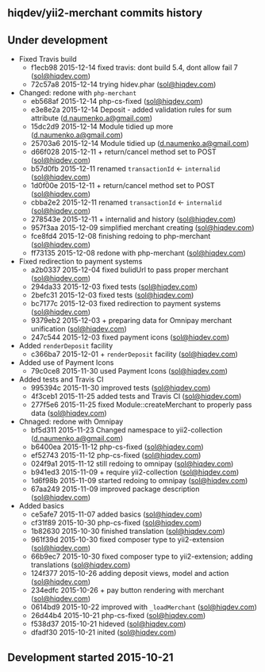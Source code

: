 hiqdev/yii2-merchant commits history
------------------------------------

## Under development

- Fixed Travis build
    - f1ecb98 2015-12-14 fixed travis: dont build 5.4, dont allow fail 7 (sol@hiqdev.com)
    - 72c57a8 2015-12-14 trying hidev.phar (sol@hiqdev.com)
- Changed: redone with `php-merchant`
    - eb568af 2015-12-14 php-cs-fixed (sol@hiqdev.com)
    - e3e8e2a 2015-12-14 Deposit - added validation rules for sum attribute (d.naumenko.a@gmail.com)
    - 15dc2d9 2015-12-14 Module tidied up more (d.naumenko.a@gmail.com)
    - 25703a6 2015-12-14 Module tidied up (d.naumenko.a@gmail.com)
    - d66f028 2015-12-11 + return/cancel method set to POST (sol@hiqdev.com)
    - b57d0fb 2015-12-11 renamed `transactionId` <- `internalid` (sol@hiqdev.com)
    - 1d0f00e 2015-12-11 + return/cancel method set to POST (sol@hiqdev.com)
    - cbba2e2 2015-12-11 renamed `transactionId` <- `internalid` (sol@hiqdev.com)
    - 278543e 2015-12-11 + internalid and history (sol@hiqdev.com)
    - 957f3aa 2015-12-09 simplified merchant creating (sol@hiqdev.com)
    - fce8fd4 2015-12-08 finishing redoing to php-merchant (sol@hiqdev.com)
    - ff73135 2015-12-08 redone with php-merchant (sol@hiqdev.com)
- Fixed redirection to payment systems
    - a2b0337 2015-12-04 fixed bulidUrl to pass proper merchant (sol@hiqdev.com)
    - 294da33 2015-12-03 fixed tests (sol@hiqdev.com)
    - 2befc31 2015-12-03 fixed tests (sol@hiqdev.com)
    - bc7177c 2015-12-03 fixed redirection to payment systems (sol@hiqdev.com)
    - 9379eb2 2015-12-03 + preparing data for Omnipay merchant unification (sol@hiqdev.com)
    - 247c544 2015-12-03 fixed payment icons (sol@hiqdev.com)
- Added `renderDeposit` facility
    - c366ba7 2015-12-01 + `renderDeposit` facility (sol@hiqdev.com)
- Added use of Payment Icons
    - 79c0ce8 2015-11-30 used Payment Icons (sol@hiqdev.com)
- Added tests and Travis CI
    - 995394c 2015-11-30 improved tests (sol@hiqdev.com)
    - 4f3ceb1 2015-11-25 added tests and Travis CI (sol@hiqdev.com)
    - 277f5e6 2015-11-25 fixed Module::createMerchant to properly pass data (sol@hiqdev.com)
- Chnaged: redone with Omnipay
    - bf5d311 2015-11-23 Changed namespace to yii2-collection (d.naumenko.a@gmail.com)
    - b6400ea 2015-11-12 php-cs-fixed (sol@hiqdev.com)
    - ef52743 2015-11-12 php-cs-fixed (sol@hiqdev.com)
    - 024f9a1 2015-11-12 still redoing to omnipay (sol@hiqdev.com)
    - b941ed3 2015-11-09 + require yii2-collection (sol@hiqdev.com)
    - 1d6f98b 2015-11-09 started redoing to omnipay (sol@hiqdev.com)
    - 67aa249 2015-11-09 improved package description (sol@hiqdev.com)
- Added basics
    - ce5afe7 2015-11-07 added basics (sol@hiqdev.com)
    - cf31f89 2015-10-30 php-cs-fixed (sol@hiqdev.com)
    - 1b82630 2015-10-30 finished translation (sol@hiqdev.com)
    - 961f39d 2015-10-30 fixed composer type to yii2-extension (sol@hiqdev.com)
    - 66b9ec7 2015-10-30 fixed composer type to yii2-extension; adding translations (sol@hiqdev.com)
    - 124f377 2015-10-26 adding deposit views, model and action (sol@hiqdev.com)
    - 234edfc 2015-10-26 + pay button rendering with merchant (sol@hiqdev.com)
    - 0614bd9 2015-10-22 improved with `_loadMerchant` (sol@hiqdev.com)
    - 26d44b4 2015-10-21 php-cs-fixed (sol@hiqdev.com)
    - f538d37 2015-10-21 hideved (sol@hiqdev.com)
    - dfadf30 2015-10-21 inited (sol@hiqdev.com)

## Development started 2015-10-21

